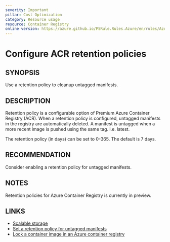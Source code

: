 ```yaml
---
severity: Important
pillar: Cost Optimization
category: Resource usage
resource: Container Registry
online version: https://azure.github.io/PSRule.Rules.Azure/en/rules/Azure.ACR.Retention/
---
```


# Configure ACR retention policies

## SYNOPSIS

Use a retention policy to cleanup untagged manifests.

## DESCRIPTION

Retention policy is a configurable option of Premium Azure Container Registry (ACR).
When a retention policy is configured, untagged manifests in the registry are automatically deleted.
A manifest is untagged when a more recent image is pushed using the same tag. i.e. latest.

The retention policy (in days) can be set to 0-365.
The default is 7 days.

## RECOMMENDATION

Consider enabling a retention policy for untagged manifests.

## NOTES

Retention policies for Azure Container Registry is currently in preview.

## LINKS

- [Scalable storage](https://docs.microsoft.com/azure/container-registry/container-registry-storage#scalable-storage)
- [Set a retention policy for untagged manifests](https://docs.microsoft.com/azure/container-registry/container-registry-retention-policy)
- [Lock a container image in an Azure container registry](https://docs.microsoft.com/azure/container-registry/container-registry-image-lock)
